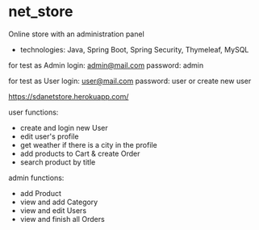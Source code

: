 # net_store

Online store with an administration panel 

- technologies:  Java, Spring Boot, Spring Security, Thymeleaf, MySQL

for test as Admin login: admin@mail.com   password: admin

for test as User login: user@mail.com   password: user
or create new user

https://sdanetstore.herokuapp.com/


user functions:
- create and login new User
- edit user's profile
- get weather if there is a city in the profile
- add products to Cart & create Order
- search product by title

admin functions:
- add Product
- view and add Category
- view and edit Users
- view and finish all Orders

